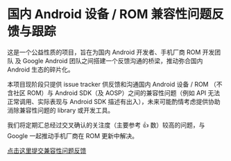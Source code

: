 # 国内 Android 设备 / ROM 兼容性问题反馈与跟踪

这是一个公益性质的项目，旨在为国内 Android 开发者、手机厂商 ROM 开发团队 及 Google Android 团队之间搭建一个反馈沟通的桥梁，推动弥合国内 Android 生态的碎片化。

本项目现阶段只提供 issue tracker 供反馈和沟通国内 Android 设备 / ROM （不含社区 ROM）与 Android SDK（及 AOSP）之间的兼容性问题（例如 API 无法正常调用、实际表现与 Android SDK 描述有出入），未来可能酌情考虑提供协助消除兼容性问题的 library 或开发工具。

我们将定期汇总经过交叉确认的关注度（主要参考 :+1: 数）较高的问题，与 Google 一起推动手机厂商在 ROM 更新中解决。

[点击这里提交兼容性问题反馈](https://github.com/android-in-china/Compatibility/issues/new/choose)
